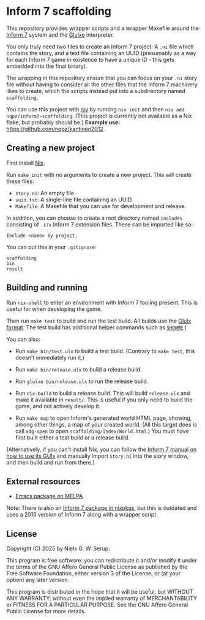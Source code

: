 # Inform 7 scaffolding

This repository provides wrapper scripts and a wrapper Makefile around
the [Inform 7](https://github.com/ganelson/inform) system and the
[Glulxe](https://github.com/erkyrath/glulxe) interpreter.

You only truly need two files to create an Inform 7 project: A `.ni`
file which contains the story, and a text file containing an UUID
(presumably as a way for each Inform 7 game in existence to have a
unique ID - this gets embedded into the final binary).

The wrapping in this repository ensure that you can focus on your `.ni`
story file without having to consider all the other files that the
Inform 7 machinery likes to create, which the scripts instead put into a
subdirectory named `scaffolding`.

You can use this project with [niv](https://github.com/nmattia/niv) by
running `niv init` and then `niv add nqpz/inform7-scaffolding`.  (This
project is currently not available as a Nix flake, but probably should
be.)  **Example use:** <https://github.com/nqpz/kantinen2012>.


## Creating a new project

First install [Nix](https://nixos.org/).

Run `make init` with no arguments to create a new project.  This will
create these files:

  - `story.ni`: An empty file.
  - `uuid.txt`: A single-line file containing an UUID.
  - `Makefile`: A Makefile that you can use for development and release.

In addition, you can choose to create a root directory named `includes`
consisting of `.i7x` Inform 7 extension files. These can be imported
like so:

```
Include <name> by project.
```

You can put this in your `.gitignore`:

```
scaffolding
bin
result
```


## Building and running

Run `nix-shell` to enter an environment with Inform 7 tooling present.
This is useful for when developing the game.

Then run `make test` to build and run the test build.  All builds use
the [Glulx format](https://www.eblong.com/zarf/glulx/).  The test build
has additional helper commands such as
[`SHOWME`](https://ganelson.github.io/inform-website/book/WI_2_7.html).)

You can also:

  - Run `make bin/test.ulx` to build a test build. (Contrary to `make
    test`, this doesn't immediately run it.)

  - Run `make bin/release.ulx` to build a release build.

  - Run `glulxe bin/release.ulx` to run the release build.

  - Run `nix-build` to build a release build.  This will build
    `release.ulx` and make it available in `result/`.  This is useful if
    you only need to build the game, and not actively develop it.

  - Run `make map` to open Inform's generated world HTML page, showing,
    among other things, a map of your created world.  (All this target
    does is call `xdg-open` to open `scaffolding/Index/World.html`.)
    You must have first built either a test build or a release build.

(Alternatively, if you can't install Nix, you can follow the [Inform 7
manual on how to use its
GUIs](https://ganelson.github.io/inform-website/book/WI_1_3.html) and
manually import `story.ni` into the story window, and then build and run
from there.)


## External resources

  - [Emacs package on MELPA](https://melpa.org/#/inform7)

Note: There is also an [Inform 7 package in
nixpkgs](https://github.com/NixOS/nixpkgs/blob/nixos-unstable/pkgs/by-name/in/inform7/package.nix),
but this is outdated and uses a 2015 version of Inform 7 along with a
wrapper script.


## License

Copyright (C) 2025 by Niels G. W. Serup.

This program is free software: you can redistribute it and/or modify it
under the terms of the GNU Affero General Public License as published by
the Free Software Foundation, either version 3 of the License, or (at
your option) any later version.

This program is distributed in the hope that it will be useful, but
WITHOUT ANY WARRANTY; without even the implied warranty of
MERCHANTABILITY or FITNESS FOR A PARTICULAR PURPOSE. See the GNU Affero
General Public License for more details.
